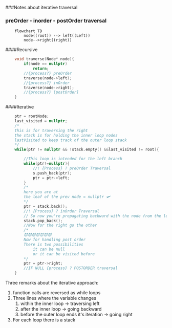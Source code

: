 ###Notes about iterative traversal

### preOrder - inorder - postOrder traversal
```mermaid
    flowchart TD
        node((root)) --> left((Left))
        node-->right((right))
```
####Recursive
```C++
    void traverse(Node* node){
        if(node == nullptr)
            return;
        //{process?} preOrder
        traverse(node->left);
        //{process?} inOrder
        traverse(node->right);
        //{process?} [postOrder]
    }
```

####Iterative
```C++
    ptr = rootNode;
    last_visited = nullptr;
    /*
    this is for traversing the right
    the stack is for holding the inner loop nodes
    lastVisited to keep track of the outer loop stack
    */
    while(ptr != nullptr && !stack.empty() &&last_visited != root){

        //This loop is intended for the left branch
        while(ptr!=nullptr){
            //! {Process} ? preOrder Traversal
            s.push_back(ptr);
            ptr = ptr->left;
        }
        /*
        here you are at 
        the leaf of the prev node = nullptr 🛩️
        */
        ptr = stack.back(); 
        //! {Process} ? inOrder Traversal
        // So now you're propagating backward with the node from the left
        stack.pop_back();
        //Now for the right go the other
        /*
        😈😈😈😈😈😈😈
        Now for handling post order 
        There is two possibilities
            it can be null
            or it can be visited before
        */
        ptr = ptr->right;
        //IF NULL {process} ? POSTORDER traversal
    }
```
Three remarks about the iterative approach:
1) function calls are reversed as while loops
2) Three lines where the variable changes
   1) within the inner loop -> traversing left
   2) after the inner loop -> going backward
   3) before the outer loop ends it's iteration -> going right
3) For each loop there is a stack 